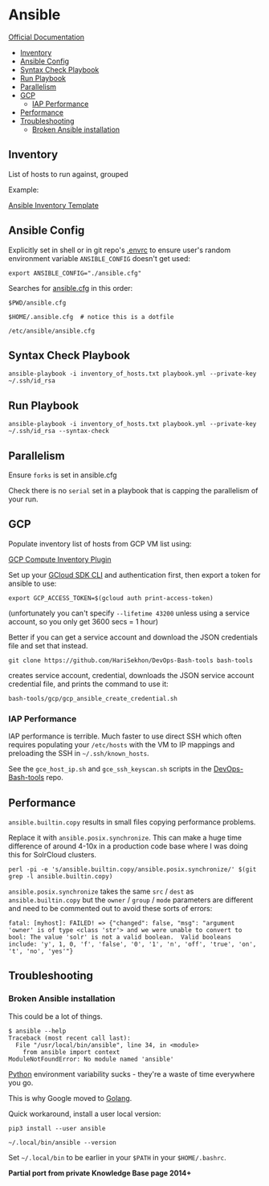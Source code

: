 # Ansible

[Official Documentation](https://docs.ansible.com/ansible/latest/getting_started/index.html)

<!-- INDEX_START -->

- [Inventory](#inventory)
- [Ansible Config](#ansible-config)
- [Syntax Check Playbook](#syntax-check-playbook)
- [Run Playbook](#run-playbook)
- [Parallelism](#parallelism)
- [GCP](#gcp)
  - [IAP Performance](#iap-performance)
- [Performance](#performance)
- [Troubleshooting](#troubleshooting)
  - [Broken Ansible installation](#broken-ansible-installation)

<!-- INDEX_END -->

## Inventory

List of hosts to run against, grouped

Example:

[Ansible Inventory Template](https://github.com/HariSekhon/Templates/blob/master/ansible-inventory)

## Ansible Config

Explicitly set in shell or in git repo's [.envrc](direnv.md) to ensure user's random environment variable
`ANSIBLE_CONFIG` doesn't get used:

```shell
export ANSIBLE_CONFIG="./ansible.cfg"
```

Searches for [ansible.cfg](https://docs.ansible.com/ansible/latest/reference_appendices/config.html) in this order:

```shell
$PWD/ansible.cfg

$HOME/.ansible.cfg  # notice this is a dotfile

/etc/ansible/ansible.cfg
```

## Syntax Check Playbook

```shell
ansible-playbook -i inventory_of_hosts.txt playbook.yml --private-key ~/.ssh/id_rsa
```

## Run Playbook

```shell
ansible-playbook -i inventory_of_hosts.txt playbook.yml --private-key ~/.ssh/id_rsa --syntax-check
```

## Parallelism

Ensure `forks` is set in ansible.cfg

Check there is no `serial` set in a playbook that is capping the parallelism of your run.

## GCP

Populate inventory list of hosts from GCP VM list using:

[GCP Compute Inventory Plugin](https://docs.ansible.com/ansible/latest/collections/google/cloud/gcp_compute_inventory.html)

Set up your [GCloud SDK CLI](gcp.md) and authentication first, then export a token for ansible to use:

```shell
export GCP_ACCESS_TOKEN=$(gcloud auth print-access-token)
```

(unfortunately you can't specify `--lifetime 43200` unless using a service account, so you only get 3600 secs = 1 hour)

Better if you can get a service account and download the JSON credentials file and set that instead.

```shell
git clone https://github.com/HariSekhon/DevOps-Bash-tools bash-tools
```

creates service account, credential, downloads the JSON service account credential file, and prints the command to
use it:

```shell
bash-tools/gcp/gcp_ansible_create_credential.sh
```

### IAP Performance

IAP performance is terrible. Much faster to use direct SSH which often requires populating your `/etc/hosts` with
the VM to IP mappings and preloading the SSH in `~/.ssh/known_hosts`.

See the `gce_host_ip.sh` and `gce_ssh_keyscan.sh` scripts in the
[DevOps-Bash-tools](https://github.com/HariSekhon/DevOps-Bash-tools#gcp---google-cloud-platform) repo.

## Performance

`ansible.builtin.copy` results in small files copying performance problems.

Replace it with `ansible.posix.synchronize`. This can make a huge time difference of around 4-10x in a production code
base where I was doing this for SolrCloud clusters.

```shell
perl -pi -e 's/ansible.builtin.copy/ansible.posix.synchronize/' $(git grep -l ansible.builtin.copy)
```

`ansible.posix.synchronize` takes the same `src` / `dest` as `ansible.builtin.copy` but the `owner` /
`group` / `mode` parameters are different and need to be commented out to avoid these sorts of errors:

```shell
fatal: [myhost]: FAILED! => {"changed": false, "msg": "argument 'owner' is of type <class 'str'> and we were unable to convert to bool: The value 'solr' is not a valid boolean.  Valid booleans include: 'y', 1, 0, 'f', 'false', '0', '1', 'n', 'off', 'true', 'on', 't', 'no', 'yes'"}
```

## Troubleshooting

### Broken Ansible installation

This could be a lot of things.

```shell
$ ansible --help
Traceback (most recent call last):
  File "/usr/local/bin/ansible", line 34, in <module>
    from ansible import context
ModuleNotFoundError: No module named 'ansible'
```

[Python](python.md) environment variability sucks - they're a waste of time everywhere you go.

This is why Google moved to [Golang](golang.md).

Quick workaround, install a user local version:

```shell
pip3 install --user ansible
```

```shell
~/.local/bin/ansible --version
```

Set `~/.local/bin` to be earlier in your `$PATH` in your `$HOME/.bashrc`.

**Partial port from private Knowledge Base page 2014+**

